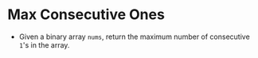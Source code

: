 # Max Consecutive Ones
- Given a binary array `nums`, return the maximum number of consecutive `1`'s in the array.
